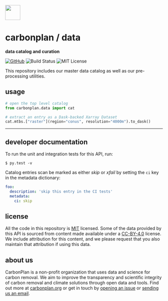 <img
  src='https://carbonplan-assets.s3.amazonaws.com/monogram/dark-small.png'
  height='48'
/>

# carbonplan / data

**data catalog and curation**

[![GitHub][github-badge]][github]
![Build Status][]
![MIT License][]

[github]: https://github.com/carbonplan/data
[github-badge]: https://flat.badgen.net/badge/-/github?icon=github&label
[build status]: https://flat.badgen.net/github/checks/carbonplan/data
[mit license]: https://flat.badgen.net/badge/license/MIT/blue

This repository includes our master data catalog as well as our pre-processing utilities.

## usage

```python
# open the top level catalog
from carbonplan.data import cat

# extract an entry as a Dask-backed Xarray Dataset
cat.mtbs.["raster"](region="conus", resolution="4000m").to_dask()
```

---

## developer documentation

To run the unit and integration tests for this API, run:

```shell
$ py.test -v
```

Catalog entries scan be marked as either _skip_ or _xfail_ by setting the `ci` key in the metadata dictionary:

```yaml
foo:
  description: 'skip this entry in the CI tests'
  metadata:
    ci: skip
```

## license

All the code in this repository is [MIT](https://choosealicense.com/licenses/mit/) licensed. Some of the data provided by this API is sourced from content made available under a [CC-BY-4.0](https://choosealicense.com/licenses/cc-by-4.0/) license. We include attribution for this content, and we please request that you also maintain that attribution if using this data.

## about us

CarbonPlan is a non-profit organization that uses data and science for carbon removal. We aim to improve the transparency and scientific integrity of carbon removal and climate solutions through open data and tools. Find out more at [carbonplan.org](https://carbonplan.org/) or get in touch by [opening an issue](https://github.com/carbonplan/data/issues/new) or [sending us an email](mailto:hello@carbonplan.org).
